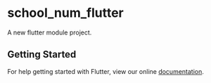 # school_num_flutter

A new flutter module project.

## Getting Started

For help getting started with Flutter, view our online
[documentation](https://flutter.io/).
